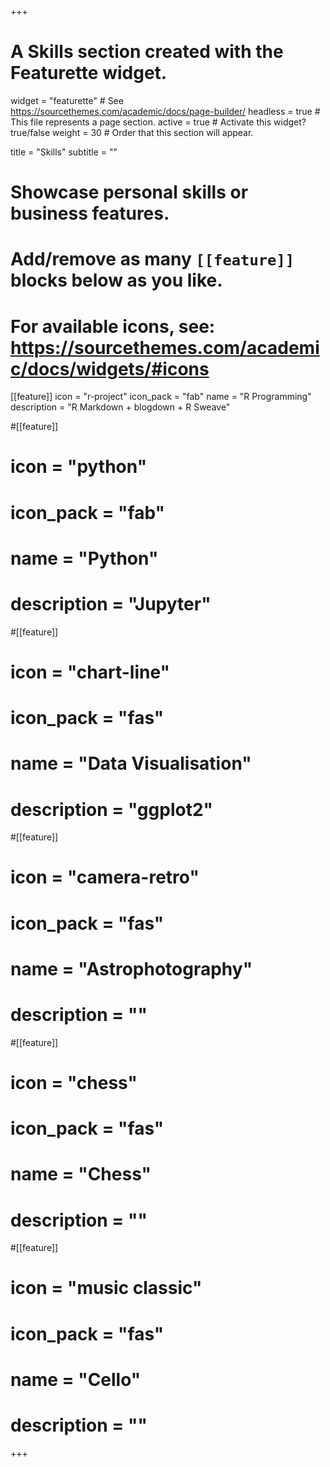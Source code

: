 +++
# A Skills section created with the Featurette widget.
widget = "featurette"  # See https://sourcethemes.com/academic/docs/page-builder/
headless = true  # This file represents a page section.
active = true  # Activate this widget? true/false
weight = 30  # Order that this section will appear.

title = "Skills"
subtitle = ""

# Showcase personal skills or business features.
# 
# Add/remove as many `[[feature]]` blocks below as you like.
# 
# For available icons, see: https://sourcethemes.com/academic/docs/widgets/#icons

[[feature]]
  icon = "r-project"
  icon_pack = "fab"
  name = "R Programming"
  description = "R Markdown + blogdown + R Sweave"
  
#[[feature]]
#  icon = "python"
#  icon_pack = "fab"
#  name = "Python"
#  description = "Jupyter"

#[[feature]]
#  icon = "chart-line"
#  icon_pack = "fas"
#  name = "Data Visualisation"
#  description = "ggplot2"  

#[[feature]]
#  icon = "camera-retro"
#  icon_pack = "fas"
#  name = "Astrophotography"
#  description = ""

#[[feature]]
#  icon = "chess"
#  icon_pack = "fas"
#  name = "Chess"
#  description = ""
  
#[[feature]]
#  icon = "music classic"
#  icon_pack = "fas"
#  name = "Cello"
#  description = ""  
+++
